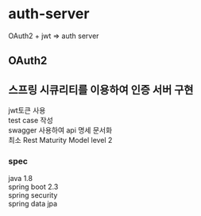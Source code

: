 # auth-server
OAuth2 + jwt => auth server 

## OAuth2


## 스프링 시큐리티를 이용하여 인증 서버 구현  
jwt토큰 사용  
test case 작성  
swagger 사용하여 api 명세 문서화  
최소 Rest Maturity Model level 2  


### spec
java 1.8  
spring boot 2.3  
  spring security  
  spring data jpa  
